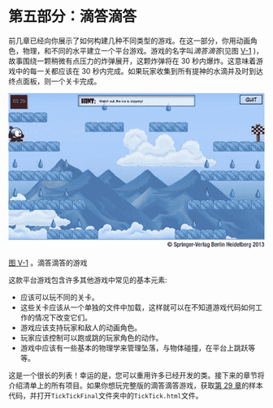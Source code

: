 # 第五部分：滴答滴答

前几章已经向你展示了如何构建几种不同类型的游戏。在这一部分，你用动画角色，物理，和不同的水平建立一个平台游戏。游戏的名字叫*滴答滴答*(见图 [V-1](#Fig1) )，故事围绕一颗稍微有点压力的炸弹展开，这颗炸弹将在 30 秒内爆炸。这意味着游戏中的每一关都应该在 30 秒内完成。如果玩家收集到所有提神的水滴并及时到达终点面板，则一个关卡完成。

![9781430265382_Part05-01.jpg](img/9781430265382_Part05-01.jpg)

[图 V-1](#_Fig1) 。滴答滴答的游戏

这款平台游戏包含许多其他游戏中常见的基本元素:

*   应该可以玩不同的关卡。
*   这些关卡应该从一个单独的文件中加载，这样就可以在不知道游戏代码如何工作的情况下改变它们。
*   游戏应该支持玩家和敌人的动画角色。
*   玩家应该控制可以跑或跳的玩家角色的动作。
*   游戏中应该有一些基本的物理学来管理坠落，与物体碰撞，在平台上跳跃等等。

这是一个很长的列表！幸运的是，您可以重用许多已经开发的类。接下来的章节将介绍清单上的所有项目。如果你想玩完整版的滴答滴答游戏，获取[第 29 章](29.html)的样本代码，并打开`TickTickFinal`文件夹中的`TickTick.html`文件。